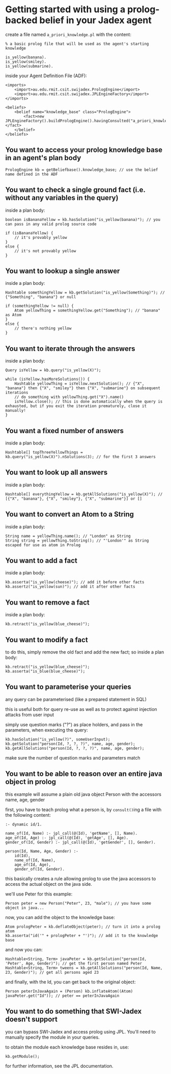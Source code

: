 Getting started with using a prolog-backed belief in your Jadex agent
=====================================================================

create a file named `a_priori_knowledge.pl` with the content:

    % a basic prolog file that will be used as the agent's starting knowledge

    is_yellow(banana).
    is_yellow(smiley).
    is_yellow(submarine).


inside your Agent Definition File (ADF):

    <imports>
        <import>au.edu.rmit.csit.swijadex.PrologEngine</import>
        <import>au.edu.rmit.csit.swijadex.JPLEngineFactory</import>
    </imports>

    <beliefs>
        <belief name="knowledge_base" class="PrologEngine">
            <fact>new JPLEngineFactory().buildPrologEngine().havingConsulted("a_priori_knowledge.pl")</fact>
        </belief>
    </beliefs>


You want to access your prolog knowledge base in an agent's plan body
---------------------------------------------------------------------

    PrologEngine kb = getBeliefbase().knowledge_base; // use the belief name defined in the ADF


You want to check a single ground fact (i.e. without any variables in the query)
--------------------------------------------------------------------------------

inside a plan body:

    boolean isBananaYellow = kb.hasSolution("is_yellow(banana)"); // you can pass in any valid prolog source code

    if (isBananaYellow) {
        // it's provably yellow
    }
    else {
        // it's not provably yellow
    }


You want to lookup a single answer
----------------------------------

inside a plan body:

    Hashtable somethingYellow = kb.getSolution("is_yellow(Something)"); // {"Something", "banana"} or null

    if (somethingYellow != null) {
        Atom yellowThing = somethingYellow.get("Something"); // "banana" as Atom
    }
    else {
        // there's nothing yellow
    }


You want to iterate through the answers
---------------------------------------

inside a plan body:

    Query isYellow = kb.query("is_yellow(X)");

    while (isYellow.hasMoreSolutions()) {
        Hashtable yellowThing = isYellow.nextSolution(); // {"X", "banana"} then {"X", "smiley"} then {"X", "submarine"} on subsequent iterations
        // do something with yellowThing.get("X").name()
        isYellow.close(); // this is done automatically when the query is exhausted, but if you exit the iteration prematurely, close it manually!
    }


You want a fixed number of answers
----------------------------------

inside a plan body:

    Hashtable[] topThreeYellowThings = kb.query("is_yellow(X)").nSolutions(3); // for the first 3 answers


You want to look up all answers
--------------------------------

inside a plan body:

    Hashtable[] everythingYellow = kb.getAllSolutions("is_yellow(X)"); // [{"X", "banana"}, {"X", "smiley"}, {"X", "submarine"}] or []


You want to convert an Atom to a String
---------------------------------------

inside a plan body:

    String name = yellowThing.name(); // "London" as String
    String string = yellowThing.toString(); // "'London'" as String escaped for use as atom in Prolog


You want to add a fact
----------------------

inside a plan body:

    kb.asserta("is_yellow(cheese)"); // add it before other facts
    kb.assertz("is_yellow(sun)"); // add it after other facts


You want to remove a fact
-------------------------

inside a plan body:

    kb.retract("is_yellow(blue_cheese)");


You want to modify a fact
-------------------------

to do this, simply remove the old fact and add the new fact; so inside a plan body:

    kb.retract("is_yellow(blue_cheese)");
    kb.asserta("is_blue(blue_cheese)");


You want to parameterise your queries
-------------------------------------

any query can be parameterised (like a prepared statement in SQL)

this is useful both for query re-use as well as to protect against injection attacks from user input

simply use question marks ("?") as place holders, and pass in the parameters, when executing the query:

    kb.hasSolution("is_yellow(?)", someUserInput);
    kb.getSolution("person(Id, ?, ?, ?)", name, age, gender);
    kb.getAllSolutions("person(Id, ?, ?, ?)", name, age, gender);

make sure the number of question marks and parameters match


You want to be able to reason over an entire java object in prolog
------------------------------------------------------------------

this example will assume a plain old java object Person with the accessors name, age, gender

first, you have to teach prolog what a person is, by `consult()`ing a file with the following content:

    :- dynamic id/1.

    name_of(Id, Name) :- jpl_call(@(Id), 'getName', [], Name).
    age_of(Id, Age) :- jpl_call(@(Id), 'getAge', [], Age).
    gender_of(Id, Gender) :- jpl_call(@(Id), 'getGender', [], Gender).

    person(Id, Name, Age, Gender) :-
        id(Id),
        name_of(Id, Name),
        age_of(Id, Age),
        gender_of(Id, Gender).

this basically creates a rule allowing prolog to use the java accessors to access the actual object on the java side.

we'll use Peter for this example:

    Person peter = new Person("Peter", 23, "male"); // you have some object in java...

now, you can add the object to the knowledge base:

    Atom prologPeter = kb.deflateObject(peter); // turn it into a prolog atom
    kb.asserta("id('" + prologPeter + "')"); // add it to the knowledge base

and now you can:

    Hashtable<String, Term> javaPeter = kb.getSolution("person(Id, 'Peter', Age, Gender)"); // get the first person named Peter
    Hashtable<String, Term> tweens = kb.getAllSolutions("person(Id, Name, 23, Gender)"); // get all persons aged 23

and finally, with the Id, you can get back to the original object:

    Person peterInJavaAgain = (Person) kb.inflateAtom((Atom) javaPeter.get("Id")); // peter == peterInJavaAgain


You want to do something that SWI-Jadex doesn't support
-------------------------------------------------------

you can bypass SWI-Jadex and access prolog using JPL. You'll need to manually specify the module in your queries.

to obtain the module each knowledge base resides in, use:

    kb.getModule();

for further information, see the JPL documentation.


